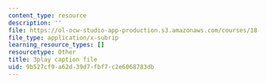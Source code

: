 ```yaml
---
content_type: resource
description: ''
file: https://ol-ocw-studio-app-production.s3.amazonaws.com/courses/18-03sc-differential-equations-fall-2011/9b527cf9a62d39d7fbf7c2e6068783db_yD0_EQLxHcw.srt
file_type: application/x-subrip
learning_resource_types: []
resourcetype: Other
title: 3play caption file
uid: 9b527cf9-a62d-39d7-fbf7-c2e6068783db
---
```

